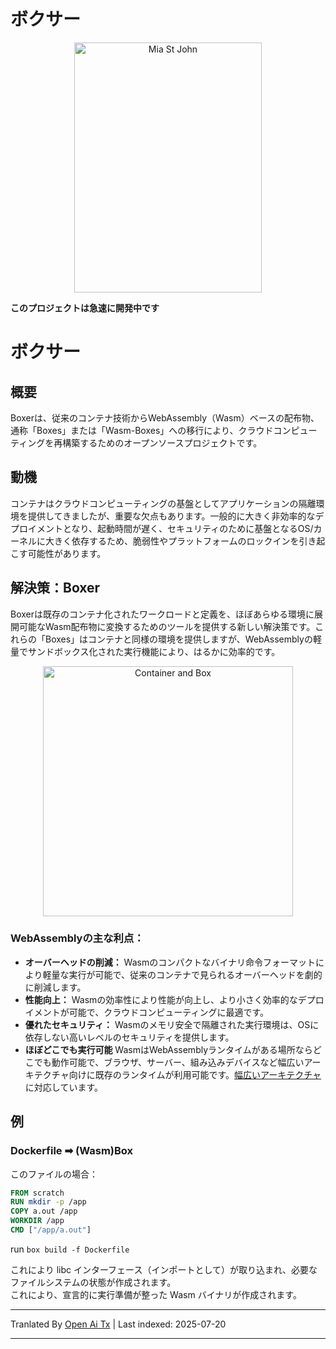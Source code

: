 ﻿
# ボクサー

<p align="center">
  <p align="center">
    <a href="https://en.wikipedia.org/wiki/Mia_St._John" target="_blank">
      <img src="https://user-images.githubusercontent.com/20820229/164059786-8d082b44-59d6-431a-adf4-993116c8d492.png" alt="Mia St John" width="300"             height="400">
    </a>
  </p>
</p>

**このプロジェクトは急速に開発中です**

# ボクサー

## 概要
Boxerは、従来のコンテナ技術からWebAssembly（Wasm）ベースの配布物、通称「Boxes」または「Wasm-Boxes」への移行により、クラウドコンピューティングを再構築するためのオープンソースプロジェクトです。

## 動機
コンテナはクラウドコンピューティングの基盤としてアプリケーションの隔離環境を提供してきましたが、重要な欠点もあります。一般的に大きく非効率的なデプロイメントとなり、起動時間が遅く、セキュリティのために基盤となるOS/カーネルに大きく依存するため、脆弱性やプラットフォームのロックインを引き起こす可能性があります。

## 解決策：Boxer
Boxerは既存のコンテナ化されたワークロードと定義を、ほぼあらゆる環境に展開可能なWasm配布物に変換するためのツールを提供する新しい解決策です。これらの「Boxes」はコンテナと同様の環境を提供しますが、WebAssemblyの軽量でサンドボックス化された実行機能により、はるかに効率的です。

<p align="center">
  <p align="center">
    <a href="https://boxer.dev" target="_blank">
      <img src="https://github.com/dphilla/wasm-vfs/assets/20820229/4b0309d8-c8ae-427a-8af3-67857a8eebf3" alt="Container and Box" width="400"             height="400">
    </a>
  </p>
</p>


### WebAssemblyの主な利点：
- **オーバーヘッドの削減：** Wasmのコンパクトなバイナリ命令フォーマットにより軽量な実行が可能で、従来のコンテナで見られるオーバーヘッドを劇的に削減します。
- **性能向上：** Wasmの効率性により性能が向上し、より小さく効率的なデプロイメントが可能で、クラウドコンピューティングに最適です。
- **優れたセキュリティ：** Wasmのメモリ安全で隔離された実行環境は、OSに依存しない高いレベルのセキュリティを提供します。
- **ほぼどこでも実行可能** WasmはWebAssemblyランタイムがある場所ならどこでも動作可能で、ブラウザ、サーバー、組み込みデバイスなど幅広いアーキテクチャ向けに既存のランタイムが利用可能です。[幅広いアーキテクチャ](https://github.com/appcypher/awesome-wasm-runtimes)に対応しています。

## 例

### Dockerfile ➡ (Wasm)Box

このファイルの場合：

```Dockerfile
FROM scratch
RUN mkdir -p /app
COPY a.out /app
WORKDIR /app
CMD ["/app/a.out"]
```
run  `box build -f Dockerfile`

これにより libc インターフェース（インポートとして）が取り込まれ、必要なファイルシステムの状態が作成されます。  
これにより、宣言的に実行準備が整った Wasm バイナリが作成されます。


---

Tranlated By [Open Ai Tx](https://github.com/OpenAiTx/OpenAiTx) | Last indexed: 2025-07-20

---